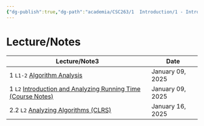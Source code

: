 ```yaml
---
{"dg-publish":true,"dg-path":"academia/CSC263/1  Introduction/1 - Introduction and Analyzing Running Time.md","permalink":"/academia/csc-263/1-introduction/1-introduction-and-analyzing-running-time/","tags":["module","university","cs"],"created":"2025-01-10T03:01:45.004-05:00","updated":"2025-01-10T03:01:58.066-05:00"}
---
```



# Lecture/Notes

<div><table class="dataview table-view-table"><thead class="table-view-thead"><tr class="table-view-tr-header"><th class="table-view-th"><span>Lecture/Note</span><span class="dataview small-text">3</span></th><th class="table-view-th"><span>Date</span></th></tr></thead><tbody class="table-view-tbody"><tr><td><span>1			 <code>L1-2</code> <a data-tooltip-position="top" aria-label="100 Academia/CSC263/1  Introduction/Algorithm Analysis.md" data-href="100 Academia/CSC263/1  Introduction/Algorithm Analysis.md" href="100 Academia/CSC263/1  Introduction/Algorithm Analysis.md" class="internal-link" target="_blank" rel="noopener nofollow">Algorithm Analysis</a></span></td><td>January 09, 2025</td></tr><tr><td><span>1			 <code>L2</code> <a data-tooltip-position="top" aria-label="100 Academia/CSC263/1  Introduction/Introduction and Analyzing Running Time (Course Notes).md" data-href="100 Academia/CSC263/1  Introduction/Introduction and Analyzing Running Time (Course Notes).md" href="100 Academia/CSC263/1  Introduction/Introduction and Analyzing Running Time (Course Notes).md" class="internal-link" target="_blank" rel="noopener nofollow">Introduction and Analyzing Running Time (Course Notes)</a></span></td><td>January 09, 2025</td></tr><tr><td><span>2.2			 <code>L2</code> <a data-tooltip-position="top" aria-label="100 Academia/CSC263/1  Introduction/Analyzing Algorithms (CLRS).md" data-href="100 Academia/CSC263/1  Introduction/Analyzing Algorithms (CLRS).md" href="100 Academia/CSC263/1  Introduction/Analyzing Algorithms (CLRS).md" class="internal-link" target="_blank" rel="noopener nofollow">Analyzing Algorithms (CLRS)</a></span></td><td>January 16, 2025</td></tr></tbody></table></div>
